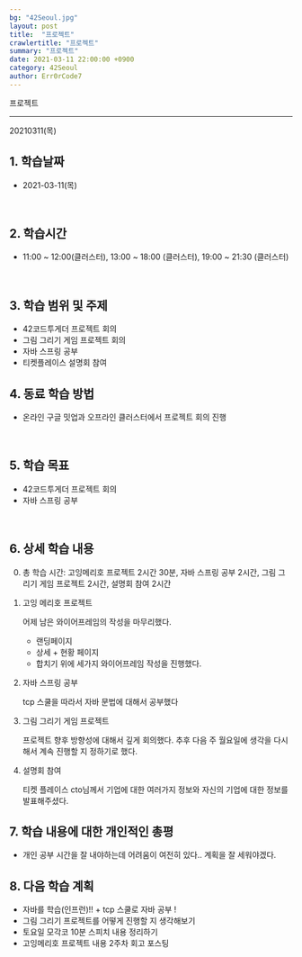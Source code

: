 ```yaml
---
bg: "42Seoul.jpg"
layout: post
title:  "프로젝트"
crawlertitle: "프로젝트"
summary: "프로젝트"
date: 2021-03-11 22:00:00 +0900
category: 42Seoul
author: Err0rCode7
---
```


프로젝트

---

20210311(목)

## 1. 학습날짜

- 2021-03-11(목)
<br>

## 2. 학습시간

- 11:00 ~ 12:00(클러스터), 13:00 ~ 18:00 (클러스터), 19:00 ~ 21:30 (클러스터)
<br>

## 3. 학습 범위 및 주제

- 42코드투게더 프로젝트 회의
- 그림 그리기 게임 프로젝트 회의
- 자바 스프링 공부
- 티켓플레이스 설명회 참여

## 4. 동료 학습 방법

- 온라인 구글 밋업과 오프라인 클러스터에서 프로젝트 회의 진행

<br>

## 5. 학습 목표

- 42코드투게더 프로젝트 회의
- 자바 스프링 공부

<br>

## 6. 상세 학습 내용

0. 총 학습 시간: 고잉메리호 프로젝트 2시간 30분, 자바 스프링 공부 2시간, 그림 그리기 게임 프로젝트 2시간, 설명회 참여 2시간

1. 고잉 메리호 프로젝트

	어제 남은 와이어프레임의 작성을 마무리했다.
	- 랜딩페이지
	- 상세 + 현황 페이지
	- 합치기
	위에 세가지 와이어프레임 작성을 진행했다.

2. 자바 스프링 공부

	tcp 스쿨을 따라서 자바 문법에 대해서 공부했다

3. 그림 그리기 게임 프로젝트

	프로젝트 향후 방향성에 대해서 깊게 회의했다.
	추후 다음 주 월요일에 생각을 다시해서 계속 진행할 지 정하기로 했다.

4. 설명회 참여

	티켓 플레이스 cto님께서 기업에 대한 여러가지 정보와 자신의 기업에 대한 정보를 발표해주셨다.


## 7. 학습 내용에 대한 개인적인 총평

- 개인 공부 시간을 잘 내야하는데 어려움이 여전히 있다.. 계획을 잘 세워야겠다.

## 8. 다음 학습 계획

- 자바를 학습(인프런)!! + tcp 스쿨로 자바 공부 !
- 그림 그리기 프로젝트를 어떻게 진행할 지 생각해보기
- 토요일 모각코 10분 스피치 내용 정리하기
- 고잉메리호 프로젝트 내용 2주차 회고 포스팅